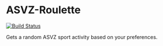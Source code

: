 # ASVZ-Roulette 
[![Build Status](https://travis-ci.org/Hadjimina/ASVZ-Roulette.svg?branch=master)](https://travis-ci.org/Hadjimina/ASVZ-Roulette)

Gets a random ASVZ sport activity based on your preferences.


